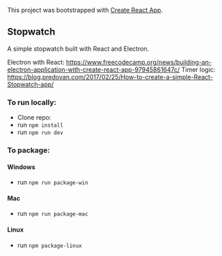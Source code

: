 This project was bootstrapped with [Create React App](https://github.com/facebook/create-react-app).

## Stopwatch

A simple stopwatch built with React and Electron.

Electron with React: https://www.freecodecamp.org/news/building-an-electron-application-with-create-react-app-97945861647c/
Timer logic: https://blog.predovan.com/2017/02/25/How-to-create-a-simple-React-Stopwatch-app/

### To run locally:

- Clone repo: 
- run `npm install`
- run `npm run dev`

### To package:

#### Windows

- run `npm run package-win`

#### Mac

- run `npm run package-mac`

#### Linux

- run `npm package-linux`
